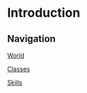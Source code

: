# Introduction

## Navigation

[World](world)

[Classes](characters/classes)

[Skills](characters/skills)
